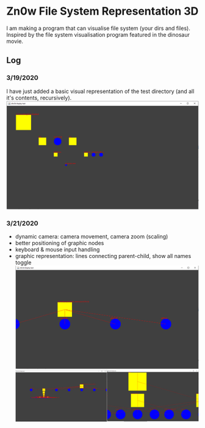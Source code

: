 # Zn0w File System Representation 3D
I am making a program that can visualise file system (your dirs and files).
Inspired by the file system visualisation program featured in the dinosaur movie.
## Log
### 3/19/2020
I have just added a basic visual representation of the test directory (and all it's contents, recursively).
![Progress as of 3/19/2020](log/03_19_2020.png)
### 3/21/2020
* dynamic camera: camera movement, camera zoom (scaling)
* better positioning of graphic nodes
* keyboard & mouse input handling
* graphic representation: lines connecting parent-child, show all names toggle
![Progress as of 3/21/2020 1](log/03_21_2020_1.png)
![Progress as of 3/21/2020 1](log/03_21_2020_2.png)